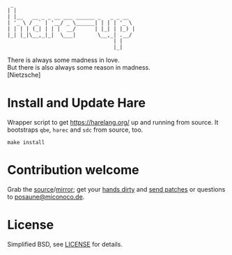 
	 _
	| |
	| |__   __ _ _ __ ___ ______ _   _ _ __
	| '_ \ / _` | '__/ _ \______| | | | '_ \
	| | | | (_| | | |  __/      | |_| | |_) |
	|_| |_|\__,_|_|  \___|       \__,_| .__/
	                                  | |
	                                  |_|



There is always some madness in love.  
But there is also always some reason in madness.  
[Nietzsche]


Install and Update Hare
=======================

Wrapper script to get <https://harelang.org/> up and running from source.
It bootstraps `qbe`, `harec` and `sdc` from source, too.

	make install


Contribution welcome
====================

Grab the [source](https://git.sr.ht/~miconoco/hare-up)/[mirror](https://codeberg.org/miconoco.de/hare-up);
get your [hands dirty](TODO) and [send patches](https://git-send-email.io)
or questions to [posaune@miconoco.de](https://lists.sr.ht/~miconoco/posaune).

License
=======

Simplified BSD, see [LICENSE](LICENSE) for details.
